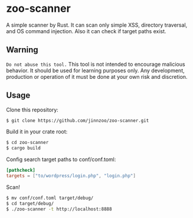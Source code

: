 zoo-scanner
=====
A simple scanner by Rust. It can scan only simple XSS, directory traversal, 
and OS command injection. Also it can check if target paths exist.

## Warning

`Do not abuse this tool.` 
This tool is not intended to encourage malicious behavior. 
It should be used for learning purposes only. 
Any development, production or operation of it must be done at your own risk and discretion. 

## Usage

Clone this repository:

```sh
$ git clone https://github.com/jinnzoo/zoo-scanner.git
```

Build it in your crate root:

```sh
$ cd zoo-scanner
$ cargo build
```

Config search target paths to conf/conf.toml:
```toml
[pathcheck]
targets = ["to/wordpress/login.php", "login.php"]
```

Scan!
```sh
$ mv conf/conf.toml target/debug/
$ cd target/debug/
$ ./zoo-scanner -t http://localhost:8888
```

